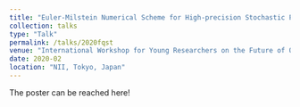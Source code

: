 ```yaml
---
title: "Euler-Milstein Numerical Scheme for High-precision Stochastic Process Simulation of Quantum Trajectories"
collection: talks
type: "Talk"
permalink: /talks/2020fqst
venue: "International Workshop for Young Researchers on the Future of Quantum Science and Technology (FQST)"
date: 2020-02
location: "NII, Tokyo, Japan"
---
```

The poster can be reached here!
